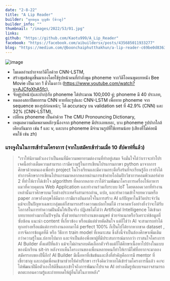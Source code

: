 ```yaml
---
date: "2-8-22"
title: "A Lip Reader"
builder: "พุทธคุณ บุญชัย (ข้าวตู)"
builder_info: ""
thumbnail: "/images/2022/53/01.jpg"
links:
github: "https://github.com/Kaotu999/A_Lip_Reader"
facebook: "https://facebook.com/aibuildersx/posts/435685011933277"
blog: "https://medium.com/@boonchaiphutthakhun/a-lip-reader-c69be0d8363c"
---
```


![image](/images/2022/53/01.jpg)

- โมเดลอ่านปากจากวิดีโอด้วย CNN-LSTM,
- สร้างชุดข้อมูลขึ้นมาเองโดยใช้รูปหน้าคนที่กำลังพูด phoneme จากวิดีโอคนพูดบทหนัง Bee Movie เป็นเวลา 1 ชั่วโมงกว่า (https://www.youtube.com/watch?v=AJCfgXhA5fc),
- จับคู่รูปหน้า(และปาก)กับ phoneme ได้ประมาณ 100,000 คู่; phoneme มี 40 ประเภท,
- ทดลองสถาปัตยกรรม CNN ทายทีละรูปและ CNN-LSTM เพื่อทาย phoneme จาก sequence ของรูปก่อนหน้า; ได้ accuracy บน validation set ที่ 42.9% (CNN) และ 32% (CNN-LSTM),
- เปลี่ยน phoneme เป็นคำด้วย The CMU Pronouncing Dictionary,
- เหตุผลความผิดพลาดหลักๆเนื่องจาก phoneme มีประเภทเยอะ, บาง phoneme รูปปากใกล้เคียงกันมาก เช่น f และ v, และบาง phoneme มีจำนวนรูปที่ใช้เทรนน้อย (เสียงที่ไม่ค่อยมีคนใช้ เช่น zh)

### แรงจูงในในการเข้าร่วมโครงการ (จากใบสมัครเข้าร่วมเมื่อ 10 สัปดาห์ที่แล้ว)

> "เราให้นิยามตัวเองว่าเป็นคนที่มีความพยายามต่องานที่ทำอยู่เสมอ จึงมั่นใจได้ว่าเราจะทำโปรเจคนี้อย่างเต็มความสามารถ เรามีความรู้ในการเขียนโปรแกรมภาษา python มาจากการศึกษาด้วยตนเองเพื่อทำ project ในโรงเรียนและมีความกระตือรือร้นที่จะเรียนรู้อีก เรายังได้ทำการศึกษาการเขียนโปรแกรมมาหลากหลายผ่านการเข้าค่ายโอลิมปิกวิชาการคอมพิวเตอร์ค่าย 2 ที่ทำให้เราได้เข้าใจ algorithm ที่หลากหลาย เราได้ร่วมพัฒนาโครงการเครื่องให้อาหารแมวที่ควบคุมบน Web Application และทำงานร่วมกับระบบ IoT โดยตลอดเวลาที่ทำงานเหล่านั้นเราศึกษาบนเว็บต่างประเทศจึงสามารถอ่าน, แปล, และทำความเข้าใจบทความหรือ paper ภาษาอังกฤษได้ดีมาก เรามีแรงบันดาลใจในการสร้าง AI แก้ปัญหาในชีวิตประจำวัน แม้จะเป็นปัญหาเฉพาะกลุ่มแต่ก็สามารถสร้างความแปลกใหม่ได้ เราคาดหวังอย่างยิ่งว่าจะได้รับโอกาสในการทำความฝันนั้นให้เป็นจริง  ปฏิเสธไม่ได้ว่า Artificial Intelligence ได้เข้ามาบทบาทอย่างมากในปัจจุบัน ทั้งช่วยย่นการทำงานของมนุษย์ ช่วยจำแนกหรือวิเคราะห์ข้อมูลที่ซับซ้อน แนะนำ content ที่เกี่ยวข้อง หรือแม้แต่ช่วยตัดสินใจ แต่ก็ใช่ว่า AI จะสามารถทำได้ทุกอย่างหรือแม้แต่การทำงานออกมาได้ perfect 100% ก็เป็นไปได้ยากหากขาด dataset , การจัดการข้อมูลที่ดี หรือ วิธีการ train model ที่เหมาะสม ซึ่งสิ่งนี้จำเป็นต้องศึกษาเพิ่มเติมกว่าความรู้ในม.ปลายไปมาก และจำเป็นต้องพึ่งพาผู้ที่มีประสบการณ์มากกว่า  เราสนใจโครงการ AI Builder ตั้งแต่ปีที่แล้ว แม้จะไม่ผ่านรอบคัดเลือกตัวจริงแต่ก็ได้ศึกษาเนื้อหาไปบ้างในแบบของนักเรียน sit-in หลังจากเห็นโครงงานของเพื่อนหลายคนก็ทำให้เรามีไฟที่อยากจะมาลองสมัครรอบของปีนี้อีก! AI Builder มีเนื้อหาที่เข้มข้นและสิ่งที่สำคัญคือการมี mentor ที่เชี่ยวชาญ และกลุ่มเพื่อนเข้ามาช่วยให้คำปรึกษา เราจึงคิดว่าหากได้เข้าร่วมโครงการนี้แล้ว คงจะได้พัฒนาฝีมือตัวเองให้ดีขึ้นและเข้าใจถึงการพัฒนาโปรเจค AI อย่างเต็มรูปแบบจนอาจสามารถตกตะกอนความรู้และถ่ายทอดให้ผู้อื่นได้ในภายหลัง"